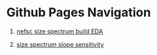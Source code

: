 # Github Pages Navigation

 1. [nefsc size spectrum build EDA](https://adamkemberling.github.io/nefsc_trawl/R/03_nefsc_eds.html)

 2. [size spectrum slope sensitivity](https://adamkemberling.github.io/nefsc_trawl/R/ss_sensitivity.html)
